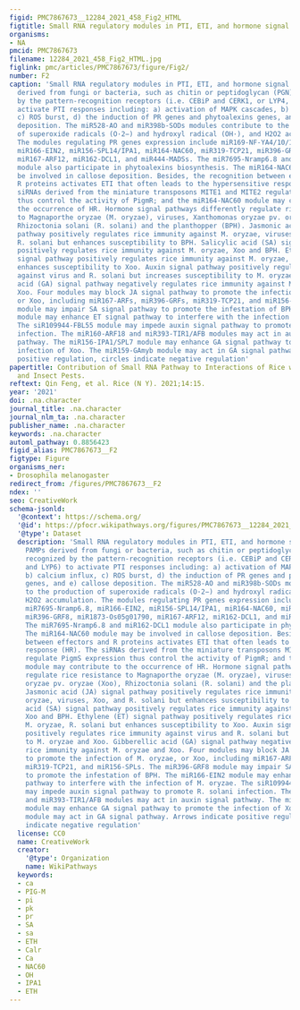 ```yaml
---
figid: PMC7867673__12284_2021_458_Fig2_HTML
figtitle: Small RNA regulatory modules in PTI, ETI, and hormone signal pathway
organisms:
- NA
pmcid: PMC7867673
filename: 12284_2021_458_Fig2_HTML.jpg
figlink: pmc/articles/PMC7867673/figure/Fig2/
number: F2
caption: 'Small RNA regulatory modules in PTI, ETI, and hormone signal pathway. PAMPs
  derived from fungi or bacteria, such as chitin or peptidoglycan (PGN), are recognized
  by the pattern-recognition receptors (i.e. CEBiP and CERK1, or LYP4, and LYP6) to
  activate PTI responses including: a) activation of MAPK cascades, b) calcium influx,
  c) ROS burst, d) the induction of PR genes and phytoalexins genes, and e) callose
  deposition. The miR528-AO and miR398b-SODs modules contribute to the production
  of superoxide radicals (O·2−) and hydroxyl radical (OH·), and H2O2 accumulation.
  The modules regulating PR genes expression include miR169-NF-YA4/10/11, miR7695-Nramp6.8,
  miR166-EIN2, miR156-SPL14/IPA1, miR164-NAC60, miR319-TCP21, miR396-GRF8, miR1873-Os05g01790,
  miR167-ARF12, miR162-DCL1, and miR444-MADSs. The miR7695-Nramp6.8 and miR162-DCL1
  module also participate in phytoalexins biosynthesis. The miR164-NAC60 module may
  be involved in callose deposition. Besides, the recognition between effectors and
  R proteins activates ETI that often leads to the hypersensitive response (HR). The
  siRNAs derived from the miniature transposons MITE1 and MITE2 regulate PigmS expression
  thus control the activity of PigmR; and the miR164-NAC60 module may contribute to
  the occurrence of HR. Hormone signal pathways differently regulate rice resistance
  to Magnaporthe oryzae (M. oryzae), viruses, Xanthomonas oryzae pv. oryzae (Xoo),
  Rhizoctonia solani (R. solani) and the planthopper (BPH). Jasmonic acid (JA) signal
  pathway positively regulates rice immunity against M. oryzae, viruses, Xoo, and
  R. solani but enhances susceptibility to BPH. Salicylic acid (SA) signal pathway
  positively regulates rice immunity against M. oryzae, Xoo and BPH. Ethylene (ET)
  signal pathway positively regulates rice immunity against M. oryzae, R. solani but
  enhances susceptibility to Xoo. Auxin signal pathway positively regulates rice immunity
  against virus and R. solani but increases susceptibility to M. oryzae and Xoo. Gibberellic
  acid (GA) signal pathway negatively regulates rice immunity against M. oryzae and
  Xoo. Four modules may block JA signal pathway to promote the infection of M. oryzae,
  or Xoo, including miR167-ARFs, miR396-GRFs, miR319-TCP21, and miR156-SPLs. The miR396-GRF8
  module may impair SA signal pathway to promote the infestation of BPH. The miR166-EIN2
  module may enhance ET signal pathway to interfere with the infection of M. oryzae.
  The siR109944-FBL55 module may impede auxin signal pathway to promote R. solani
  infection. The miR160-ARF18 and miR393-TIR1/AFB modules may act in auxin signal
  pathway. The miR156-IPA1/SPL7 module may enhance GA signal pathway to promote the
  infection of Xoo. The miR159-GAmyb module may act in GA signal pathway. Arrows indicate
  positive regulation, circles indicate negative regulation'
papertitle: Contribution of Small RNA Pathway to Interactions of Rice with Pathogens
  and Insect Pests.
reftext: Qin Feng, et al. Rice (N Y). 2021;14:15.
year: '2021'
doi: .na.character
journal_title: .na.character
journal_nlm_ta: .na.character
publisher_name: .na.character
keywords: .na.character
automl_pathway: 0.8856423
figid_alias: PMC7867673__F2
figtype: Figure
organisms_ner:
- Drosophila melanogaster
redirect_from: /figures/PMC7867673__F2
ndex: ''
seo: CreativeWork
schema-jsonld:
  '@context': https://schema.org/
  '@id': https://pfocr.wikipathways.org/figures/PMC7867673__12284_2021_458_Fig2_HTML.html
  '@type': Dataset
  description: 'Small RNA regulatory modules in PTI, ETI, and hormone signal pathway.
    PAMPs derived from fungi or bacteria, such as chitin or peptidoglycan (PGN), are
    recognized by the pattern-recognition receptors (i.e. CEBiP and CERK1, or LYP4,
    and LYP6) to activate PTI responses including: a) activation of MAPK cascades,
    b) calcium influx, c) ROS burst, d) the induction of PR genes and phytoalexins
    genes, and e) callose deposition. The miR528-AO and miR398b-SODs modules contribute
    to the production of superoxide radicals (O·2−) and hydroxyl radical (OH·), and
    H2O2 accumulation. The modules regulating PR genes expression include miR169-NF-YA4/10/11,
    miR7695-Nramp6.8, miR166-EIN2, miR156-SPL14/IPA1, miR164-NAC60, miR319-TCP21,
    miR396-GRF8, miR1873-Os05g01790, miR167-ARF12, miR162-DCL1, and miR444-MADSs.
    The miR7695-Nramp6.8 and miR162-DCL1 module also participate in phytoalexins biosynthesis.
    The miR164-NAC60 module may be involved in callose deposition. Besides, the recognition
    between effectors and R proteins activates ETI that often leads to the hypersensitive
    response (HR). The siRNAs derived from the miniature transposons MITE1 and MITE2
    regulate PigmS expression thus control the activity of PigmR; and the miR164-NAC60
    module may contribute to the occurrence of HR. Hormone signal pathways differently
    regulate rice resistance to Magnaporthe oryzae (M. oryzae), viruses, Xanthomonas
    oryzae pv. oryzae (Xoo), Rhizoctonia solani (R. solani) and the planthopper (BPH).
    Jasmonic acid (JA) signal pathway positively regulates rice immunity against M.
    oryzae, viruses, Xoo, and R. solani but enhances susceptibility to BPH. Salicylic
    acid (SA) signal pathway positively regulates rice immunity against M. oryzae,
    Xoo and BPH. Ethylene (ET) signal pathway positively regulates rice immunity against
    M. oryzae, R. solani but enhances susceptibility to Xoo. Auxin signal pathway
    positively regulates rice immunity against virus and R. solani but increases susceptibility
    to M. oryzae and Xoo. Gibberellic acid (GA) signal pathway negatively regulates
    rice immunity against M. oryzae and Xoo. Four modules may block JA signal pathway
    to promote the infection of M. oryzae, or Xoo, including miR167-ARFs, miR396-GRFs,
    miR319-TCP21, and miR156-SPLs. The miR396-GRF8 module may impair SA signal pathway
    to promote the infestation of BPH. The miR166-EIN2 module may enhance ET signal
    pathway to interfere with the infection of M. oryzae. The siR109944-FBL55 module
    may impede auxin signal pathway to promote R. solani infection. The miR160-ARF18
    and miR393-TIR1/AFB modules may act in auxin signal pathway. The miR156-IPA1/SPL7
    module may enhance GA signal pathway to promote the infection of Xoo. The miR159-GAmyb
    module may act in GA signal pathway. Arrows indicate positive regulation, circles
    indicate negative regulation'
  license: CC0
  name: CreativeWork
  creator:
    '@type': Organization
    name: WikiPathways
  keywords:
  - ca
  - PIG-M
  - pi
  - pk
  - pr
  - SA
  - sa
  - ETH
  - Calr
  - Ca
  - NAC60
  - OH
  - IPA1
  - ETH
---
```

